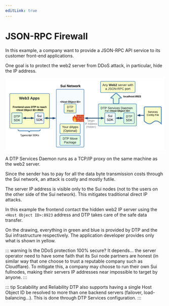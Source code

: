 ```yaml
---
editLink: true
---
```

# JSON-RPC Firewall

In this example, a company want to provide a JSON-RPC API service to its customer front-end applications.

One goal is to protect the web2 server from DDoS attack, in particular, hide the IP address.

![](/assets/images/example_rpc_firewall.png?url)

A DTP Services Daemon runs as a TCP/IP proxy on the same machine as the web2 server.

Since the sender has to pay for all the data byte transmission costs through the Sui network, an attack is costly and mostly futile.

The server IP address is visible only to the Sui nodes (not to the users on the other side of the Sui network). This mitigates traditional direct IP attacks. 

In this example the frontend contact the hidden web2 IP server using the ```<Host Object ID>:8923``` address and DTP takes care of the safe data transfer.

On the drawing, everything in green and blue is provided by DTP and the Sui infrastructure respectively. The application developer provides only what is shown in yellow.

::: warning Is the DDoS protection 100% secure?
It depends... the server operator need to have some faith that its Sui node partners are honest (in similar way that one choose to trust a reputable company such as Cloudflare). To mitigate this, a company may choose to run their own Sui fullnodes, making their servers IP addresses near impossible to target by anyone.
:::

::: tip Scalability and Reliability
DTP also supports having a single Host Object ID be resolved to more than one backend servers (failover, load-balancing...). This is done through DTP Services configuration.
:::